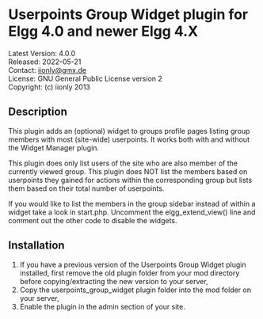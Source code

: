 Userpoints Group Widget plugin for Elgg 4.0 and newer Elgg 4.X
==============================================================

Latest Version: 4.0.0  
Released: 2022-05-21  
Contact: iionly@gmx.de  
License: GNU General Public License version 2  
Copyright: (c) iionly 2013


Description
-----------

This plugin adds an (optional) widget to groups profile pages listing group members with most (site-wide) userpoints. It works both with and without the Widget Manager plugin.

This plugin does only list users of the site who are also member of the currently viewed group. This plugin does NOT list the members based on userpoints they gained for actions within the corresponding group but lists them based on their total number of userpoints.

If you would like to list the members in the group sidebar instead of within a widget take a look in start.php. Uncomment the elgg_extend_view() line and comment out the other code to disable the widgets.


Installation
------------

1. If you have a previous version of the Userpoints Group Widget plugin installed, first remove the old plugin folder from your mod directory before copying/extracting the new version to your server,
2. Copy the userpoints_group_widget plugin folder into the mod folder on your server,
3. Enable the plugin in the admin section of your site.
